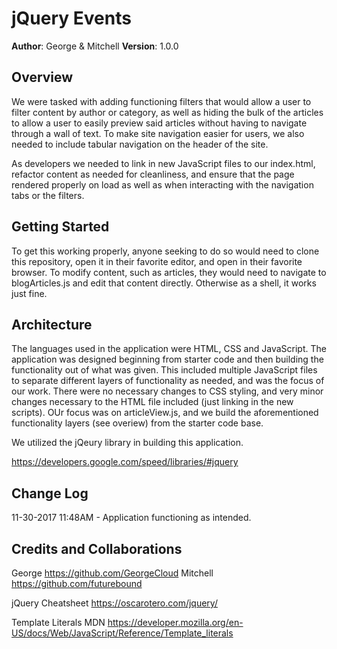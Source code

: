 # jQuery Events

**Author**: George & Mitchell
**Version**: 1.0.0

## Overview
We were tasked with adding functioning filters that would allow a user to filter content by author or category, as well as hiding the bulk of the articles to allow a user to easily preview said articles without having to navigate through a wall of text. To make site navigation easier for users, we also needed to include tabular navigation on the header of the site.

As developers we needed to link in new JavaScript files to our index.html, refactor content as needed for cleanliness, and ensure that the page rendered properly on load as well as when interacting with the navigation tabs or the filters.

## Getting Started
To get this working properly, anyone seeking to do so would need to clone this repository, open it in their favorite editor, and open in their favorite browser. To modify content, such as articles, they would need to navigate to blogArticles.js and edit that content directly. Otherwise as a shell, it works just fine.

## Architecture
The languages used in the application were HTML, CSS and JavaScript. 
The application was designed beginning from starter code and then building the functionality out of what was given. This included multiple JavaScript files to separate different layers of functionality as needed, and was the focus of our work. There were no necessary changes to CSS styling, and very minor changes necessary to the HTML file included (just linking in the new scripts). OUr focus was on articleView.js, and we build the aforementioned functionality layers (see overiew) from the starter code base.

We utilized the jQeury library in building this application.

https://developers.google.com/speed/libraries/#jquery


## Change Log
11-30-2017 11:48AM - Application functioning as intended.

## Credits and Collaborations
George https://github.com/GeorgeCloud
Mitchell https://github.com/futurebound

jQuery Cheatsheet https://oscarotero.com/jquery/

Template Literals MDN https://developer.mozilla.org/en-US/docs/Web/JavaScript/Reference/Template_literals